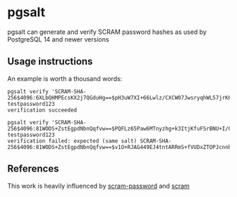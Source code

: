 # pgsalt

pgsalt can generate and verify SCRAM password hashes as used by PostgreSQL 14
and newer versions

## Usage instructions

An example is worth a thousand words:

```
pgsalt verify 'SCRAM-SHA-256$4096:6XLbQHMPEcsKX2j7QGduHg==$pH3uW7XI+66Lwlz/CXCW07JwsryqhWL57jrK6Lk6P5c=:aNUS1WVrgG1ouU78jdjh0zHV/8lRF4eMoY5Vew2K9wI=' testpassword123
verification succeeded

pgsalt verify 'SCRAM-SHA-256$4096:81WODS+ZstEgpdNbnQqfvw==$PQFLz65Paw6MTnyzhg+k3ItjKfuFSrBNU+I/0/g7h6c=:KC6SF8NlghZbmRo9R7u5Kj7WUmqpwKnoC6zmqlhmXOQ=' testpassword123
verification failed: expected (same salt) SCRAM-SHA-256$4096:81WODS+ZstEgpdNbnQqfvw==$v1O+RJAG449EJ4tntARRmS+fVUDxZTOPJcnnbd2sP20=:NOx9GSVM0uC2xRnoBdhSsxJLdLEw6u2rQp12lddUO2U=
```

## References

This work is heavily influenced by
[scram-password](https://github.com/tv42/scram-password) and
[scram](github.com/xdg-go/scram)
